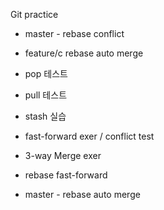 Git practice
- master - rebase conflict
- feature/c rebase auto merge

- pop 테스트
- pull 테스트
- stash 실습


- fast-forward exer / conflict test
- 3-way Merge exer

- rebase fast-forward

- master - rebase auto merge
